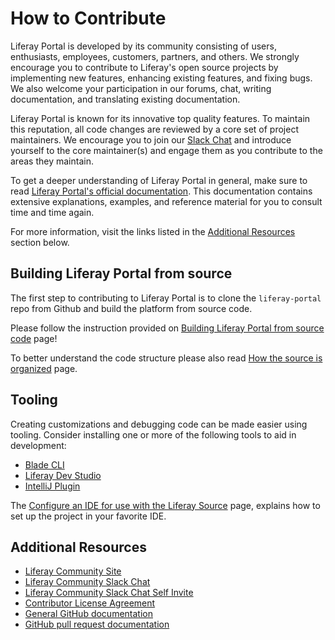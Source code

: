 # How to Contribute

Liferay Portal is developed by its community consisting of users, enthusiasts,
employees, customers, partners, and others. We strongly encourage you to
contribute to Liferay's open source projects by implementing new features,
enhancing existing features, and fixing bugs. We also welcome your participation
in our forums, chat, writing documentation, and translating existing
documentation.

Liferay Portal is known for its innovative top quality features. To maintain
this reputation, all code changes are reviewed by a core set of project
maintainers. We encourage you to join our
[Slack Chat](https://communitychat.liferay.com/) and introduce yourself to the
core maintainer(s) and engage them as you contribute to the areas they maintain.

To get a deeper understanding of Liferay Portal in general, make sure to read
[Liferay Portal's official documentation](https://portal.liferay.dev/docs). This
documentation contains extensive explanations, examples, and reference material
for you to consult time and time again.

For more information, visit the links listed in the
[Additional Resources](#additional-resources) section below.

## Building Liferay Portal from source

The first step to contributing to Liferay Portal is to clone the `liferay-portal`
repo from Github and build the platform from source code.

Please follow the instruction provided on
[Building Liferay Portal from source code](https://portal.liferay.dev/participate/fix-a-bug/building-liferay-source)
page!

To better understand the code structure please also read
[How the source is organized](https://portal.liferay.dev/participate/fix-a-bug/how-the-source-is-organized)
page.

## Tooling

Creating customizations and debugging code can be made easier using tooling.
Consider installing one or more of the following tools to aid in development:

* [Blade CLI](https://portal.liferay.dev/docs/latest/reference/-/knowledge_base/r/installing-blade-cli)
* [Liferay Dev Studio](https://portal.liferay.dev/docs/latest/reference/-/knowledge_base/r/installing-liferay-dev-studio)
* [IntelliJ Plugin](https://portal.liferay.dev/docs/latest/reference/-/knowledge_base/r/installing-the-liferay-intellij-plugin)

The [Configure an IDE for use with the Liferay Source](https://portal.liferay.dev/participate/fix-a-bug/ide-support)
page, explains how to set up the project in your favorite IDE.

## Additional Resources

* [Liferay Community Site](https://liferay.dev)
* [Liferay Community Slack Chat](https://liferay-community.slack.com/)
* [Liferay Community Slack Chat Self Invite](https://liferay.dev/chat)
* [Contributor License Agreement](https://www.liferay.com/legal/contributors-agreement)
* [General GitHub documentation](http://help.github.com/)
* [GitHub pull request documentation](http://help.github.com/send-pull-requests/)
